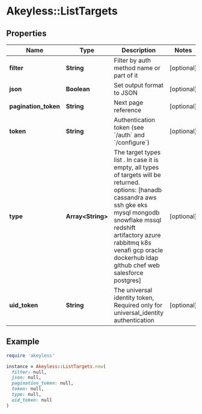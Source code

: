 # Akeyless::ListTargets

## Properties

| Name | Type | Description | Notes |
| ---- | ---- | ----------- | ----- |
| **filter** | **String** | Filter by auth method name or part of it | [optional] |
| **json** | **Boolean** | Set output format to JSON | [optional] |
| **pagination_token** | **String** | Next page reference | [optional] |
| **token** | **String** | Authentication token (see &#x60;/auth&#x60; and &#x60;/configure&#x60;) | [optional] |
| **type** | **Array&lt;String&gt;** | The target types list . In case it is empty, all types of targets will be returned. options: [hanadb cassandra aws ssh gke eks mysql mongodb snowflake mssql redshift artifactory azure rabbitmq k8s venafi gcp oracle dockerhub ldap github chef web salesforce postgres] | [optional] |
| **uid_token** | **String** | The universal identity token, Required only for universal_identity authentication | [optional] |

## Example

```ruby
require 'akeyless'

instance = Akeyless::ListTargets.new(
  filter: null,
  json: null,
  pagination_token: null,
  token: null,
  type: null,
  uid_token: null
)
```

